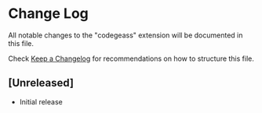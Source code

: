 # Change Log

All notable changes to the "codegeass" extension will be documented in this file.

Check [Keep a Changelog](http://keepachangelog.com/) for recommendations on how to structure this file.

## [Unreleased]

- Initial release